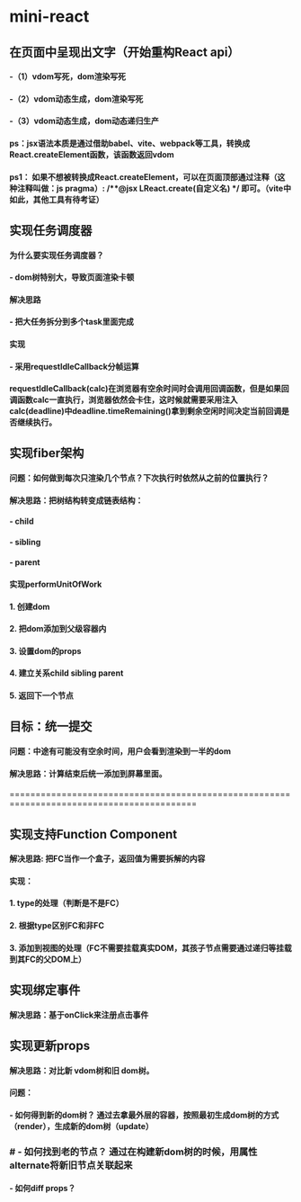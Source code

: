 # mini-react

## 在页面中呈现出文字（开始重构React api）
#### -（1）vdom写死，dom渲染写死
#### -（2）vdom动态生成，dom渲染写死
#### -（3）vdom动态生成，dom动态递归生产

#### ps：jsx语法本质是通过借助babel、vite、webpack等工具，转换成React.createElement函数，该函数返回vdom
#### ps1： 如果不想被转换成React.createElement，可以在页面顶部通过注释（这种注释叫做：js pragma）: /**@jsx LReact.create(自定义名) */ 即可。（vite中如此，其他工具有待考证）

## 实现任务调度器
#### 为什么要实现任务调度器？
#### - dom树特别大，导致页面渲染卡顿
#### 解决思路
#### - 把大任务拆分到多个task里面完成
#### 实现
#### - 采用requestIdleCallback分帧运算
#### requestIdleCallback(calc)在浏览器有空余时间时会调用回调函数，但是如果回调函数calc一直执行，浏览器依然会卡住，这时候就需要采用注入calc(deadline)中deadline.timeRemaining()拿到剩余空闲时间决定当前回调是否继续执行。

## 实现fiber架构
#### 问题：如何做到每次只渲染几个节点？下次执行时依然从之前的位置执行？
#### 解决思路：把树结构转变成链表结构：
#### - child
#### - sibling
#### - parent
#### 实现performUnitOfWork
#### 1. 创建dom
#### 2. 把dom添加到父级容器内
#### 3. 设置dom的props
#### 4. 建立关系child sibling parent
#### 5. 返回下一个节点

## 目标：统一提交
#### 问题：中途有可能没有空余时间，用户会看到渲染到一半的dom
#### 解决思路：计算结束后统一添加到屏幕里面。


==========================================================================================
## 实现支持Function Component
#### 解决思路: 把FC当作一个盒子，返回值为需要拆解的内容
#### 实现：
#### 1. type的处理（判断是不是FC）
#### 2. 根据type区别FC和非FC
#### 3. 添加到视图的处理（FC不需要挂载真实DOM，其孩子节点需要通过递归等挂载到其FC的父DOM上）

## 实现绑定事件
#### 解决思路：基于onClick来注册点击事件

## 实现更新props
#### 解决思路：对比新 vdom树和旧 dom树。
#### 问题：
#### - 如何得到新的dom树？ 通过去拿最外层的容器，按照最初生成dom树的方式（render），生成新的dom树（update）
### # - 如何找到老的节点？ 通过在构建新dom树的时候，用属性alternate将新旧节点关联起来
#### - 如何diff props？
